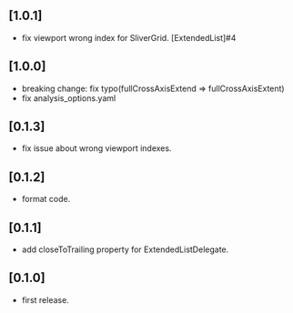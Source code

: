 ## [1.0.1]

* fix viewport wrong index for SliverGrid. [ExtendedList]#4

## [1.0.0]

* breaking change: fix typo(fullCrossAxisExtend => fullCrossAxisExtent)
* fix analysis_options.yaml

## [0.1.3]

* fix issue about wrong viewport indexes.

## [0.1.2]

* format code.

## [0.1.1]

* add closeToTrailing property for ExtendedListDelegate.

## [0.1.0]

* first release.
